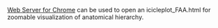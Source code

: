 [Web Server for Chrome](https://github.com/kzahel/web-server-chrome) can be used to open an icicleplot_FAA.html for zoomable visualization of anatomical hierarchy.
